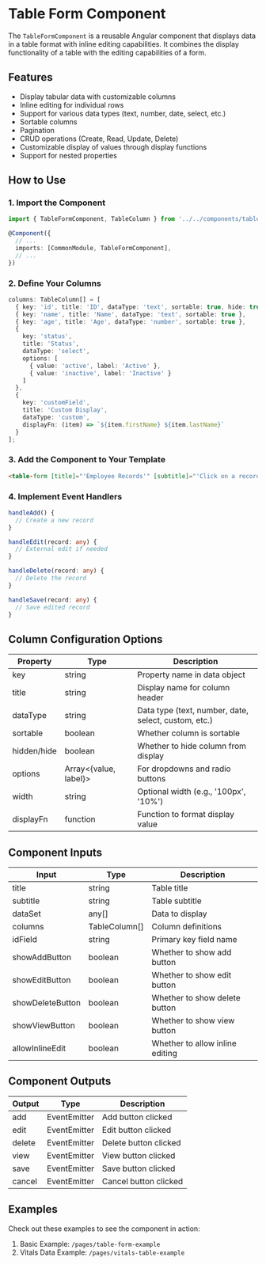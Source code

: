 # Table Form Component

The `TableFormComponent` is a reusable Angular component that displays data in a table format with inline editing capabilities. It combines the display functionality of a table with the editing capabilities of a form.

## Features

- Display tabular data with customizable columns
- Inline editing for individual rows
- Support for various data types (text, number, date, select, etc.)
- Sortable columns
- Pagination
- CRUD operations (Create, Read, Update, Delete)
- Customizable display of values through display functions
- Support for nested properties

## How to Use

### 1. Import the Component

```typescript
import { TableFormComponent, TableColumn } from '../../components/table-form/table-form.component';

@Component({
  // ...
  imports: [CommonModule, TableFormComponent],
  // ...
})
```

### 2. Define Your Columns

```typescript
columns: TableColumn[] = [
  { key: 'id', title: 'ID', dataType: 'text', sortable: true, hide: true },
  { key: 'name', title: 'Name', dataType: 'text', sortable: true },
  { key: 'age', title: 'Age', dataType: 'number', sortable: true },
  {
    key: 'status',
    title: 'Status',
    dataType: 'select',
    options: [
      { value: 'active', label: 'Active' },
      { value: 'inactive', label: 'Inactive' }
    ]
  },
  {
    key: 'customField',
    title: 'Custom Display',
    dataType: 'custom',
    displayFn: (item) => `${item.firstName} ${item.lastName}`
  }
];
```

### 3. Add the Component to Your Template

```html
<table-form [title]="'Employee Records'" [subtitle]="'Click on a record to edit'" [dataSet]="records" [columns]="columns" [idField]="'id'" [allowInlineEdit]="true" (add)="handleAdd()" (edit)="handleEdit($event)" (delete)="handleDelete($event)" (save)="handleSave($event)"> </table-form>
```

### 4. Implement Event Handlers

```typescript
handleAdd() {
  // Create a new record
}

handleEdit(record: any) {
  // External edit if needed
}

handleDelete(record: any) {
  // Delete the record
}

handleSave(record: any) {
  // Save edited record
}
```

## Column Configuration Options

| Property    | Type                  | Description                                          |
| ----------- | --------------------- | ---------------------------------------------------- |
| key         | string                | Property name in data object                         |
| title       | string                | Display name for column header                       |
| dataType    | string                | Data type (text, number, date, select, custom, etc.) |
| sortable    | boolean               | Whether column is sortable                           |
| hidden/hide | boolean               | Whether to hide column from display                  |
| options     | Array<{value, label}> | For dropdowns and radio buttons                      |
| width       | string                | Optional width (e.g., '100px', '10%')                |
| displayFn   | function              | Function to format display value                     |

## Component Inputs

| Input            | Type          | Description                     |
| ---------------- | ------------- | ------------------------------- |
| title            | string        | Table title                     |
| subtitle         | string        | Table subtitle                  |
| dataSet          | any[]         | Data to display                 |
| columns          | TableColumn[] | Column definitions              |
| idField          | string        | Primary key field name          |
| showAddButton    | boolean       | Whether to show add button      |
| showEditButton   | boolean       | Whether to show edit button     |
| showDeleteButton | boolean       | Whether to show delete button   |
| showViewButton   | boolean       | Whether to show view button     |
| allowInlineEdit  | boolean       | Whether to allow inline editing |

## Component Outputs

| Output | Type               | Description           |
| ------ | ------------------ | --------------------- |
| add    | EventEmitter<void> | Add button clicked    |
| edit   | EventEmitter<any>  | Edit button clicked   |
| delete | EventEmitter<any>  | Delete button clicked |
| view   | EventEmitter<any>  | View button clicked   |
| save   | EventEmitter<any>  | Save button clicked   |
| cancel | EventEmitter<void> | Cancel button clicked |

## Examples

Check out these examples to see the component in action:

1. Basic Example: `/pages/table-form-example`
2. Vitals Data Example: `/pages/vitals-table-example`
